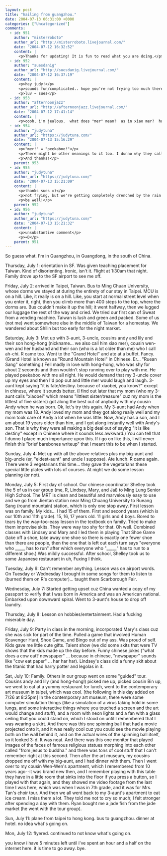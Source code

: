 ```yaml
---
layout: post
title: "hailing from guangzhou."
date: 2004-07-13 06:31:00 +0000
categories: ["Uncategorized"]
comments:
  - id: 951
    author: "misterroboto"
    author_url: "http://misterroboto.livejournal.com/"
    date: "2004-07-12 16:32:52"
    content: |
      <p>Thanks for updating! It is fun to read what you are doing.</p>
  - id: 952
    author: "suesdanig"
    author_url: "http://suesdanig.livejournal.com/"
    date: "2004-07-12 16:37:19"
    content: |
      <p>hey judy!</p>
      <p>sounds fun/complicated.. hope you're not frying too much there! have fun!</p>
      <p>luv ~ sues</p>
  - id: 953
    author: "afternoonjazz"
    author_url: "http://afternoonjazz.livejournal.com/"
    date: "2004-07-12 17:41:14"
    content: |
      <p>oooh, i'm jealous.  what does "mer" mean?  as in xiao mer?  have a great time and i hope you find more computers to update on!</p>
  - id: 954
    author: "judytuna"
    author_url: "https://judytuna.com/"
    date: "2004-07-13 15:16:29"
    content: |
      <p>"mer!" = "peekaboo!"</p>
      <p>There might be other meanings to it too. I dunno why they call him that. They call him "hong-hong" cuz his name is "miao jing hong" ... =)</p>
      <p>And thanks!</p>
    parent: 953
  - id: 955
    author: "judytuna"
    author_url: "https://judytuna.com/"
    date: "2004-07-13 15:21:09"
    content: |
      <p>thanks sues =)</p>
      <p>not frying, but we're getting completely drenched by the rain!! and eaten alive by bugs! or maybe it's just me... ugh i have so many bites. and the rain--one second it's fine, and then all of a sudden the world gets completely dark, almost like it's night, and then you go from being normal and dry to feeling like you're swimming cuz the rain's so heavy. </p>
      <p>be well!</p>
    parent: 952
  - id: 956
    author: "judytuna"
    author_url: "https://judytuna.com/"
    date: "2004-07-13 15:21:32"
    content: |
      <p>unsubstantive comment</p>
      <p>=D</p>
    parent: 951
---
```


So guess what. I'm in Guangzhou, in Guangdong, in the south of China. 

Thursday, July 1: orientation in SF. Was given teaching placement for Taiwan. Kind of disorienting. Ironic, isn't it. Flight at 1:30am that night. Family drove up to the SF airport to see me off.

Friday, July 2: arrived in Taipei, Taiwan. Bus to Ming Chuan University, whose dorms we stayed at during the entirety of our stay in Taipei. MCU is on a hill. Like, it really is on a hill. Like, you start at normal street level when you enter it, right, then you climb more than 400 steps to the top, where the dorms are. Bus couldn't make it up the hill; it went halfway, then we lugged our luggage the rest of the way and cried. We tried our first can of Sweat from a vending machine. Taiwan is lush and green and packed. Some of us (not me) went somewhere else in the middle of Taiwan for a homestay. We wandered about Shilin but too early for the night market.

Saturday, July 3: Met up with 3-aunt, 3-uncle, cousins andy and lily and their son hong-hong (nickname... we also call him xiao mer), cousin wen-wen and her husband and their son (who is a lot older than me) who I call ah-chi. R came too. Went to the "Grand Hotel" and ate at a buffet. Fancy. (Grand Hotel is known as "Round Mountain Hotel" in Chinese. Er... "Ruean Sang" something.) Fell madly in love with hong-hong, who was shy for about 2 seconds and then wouldn't stop running over to play with me. He played peekaboo with me all night. He would demand that my 3-uncle cover up my eyes and then I'd pop out and little mer would laugh and laugh. 3-aunt kept saying "it is fate/destiny. because of xiaobei, you know?" except in chinese, where it sounds better. (I find out later that my mom (who my 3-aunt calls "xiaobei" which means "littlest sister/treasure" cuz my mom is the littlest of five sisters) got along the best out of anybody with my cousin Andy when he was born. Ok, let's try this again. My 3-aunt had Andy when my mom was 18. Andy loved my mom and they got along really well and my mom took care of Andy a lot when he was little. Now, Andy has a son, and I am about 19 years older than him, and I got along instantly well with Andy's son. That is why they were all making a big deal out of saying "it is like destiny" except in Chinese where it sounds less awkward.) You can tell that I dunno I place much importance upon this. If i go on like this, I will never finish this "brief barebones writeup" that I meant this to be when I started. 

Sunday, July 4: Met up with all the above relatives plus my big-aunt and big-uncle (er, "eldest-aunt" and uncle I suppose). Ate lunch. R came again. There were 3 vegetarians this time... they gave the vegetarians these special little plates with lots of courses. At night we do some lesson planning (or not).

Monday, July 5: First day of school. Our chinese coordinator Shelley took the 5 of us in our group (me, R, Lindsey, Mary, and Jai) to Ming Lung Senior High School. The MRT is clean and beautiful and marvelously easy to use and we go from Jientan station near Ming Chuang University to Rueang Sang (round mountain) station, which is only one stop away. First lesson was on family. My kids... I had 15 of them. First and second years (which is our 10th and 11th grade). 15, 16, 17 years old. 11 girls and 4 boys. Bored to tears by the way-too-easy lesson in the textbook on family. Tried to make them improvise skits. They were way too shy for that. Oh well. Combined classes with Lindsey and Mary and I led them in playing That Shoe Game (take off a shoe, take away one shoe so there is exactly one fewer shoe than there are people, then the one that is left out each turn says "everyone who _____ has to run" after which everyone who "_____" has to run to a different shoe.) Was mildly successful. After school, Shelley took us to some Japanese restaurant in uh, Fuxing I think. 

Tuesday, July 6: Can't remember anything. Lesson was on airport words. On Tuesday or Wednesday I brought in some songs for them to listen to (burned them on R's computer)... taught them Scarborough Fair.

Wednesday, July 7: Started getting upset cuz China wanted a copy of my passport to verify that I was born in America and was an American national. Embarked upon downward spiral. Went to 3-aunt's house to drop off laundry.

Thursday, July 8: Lesson on hobbies/entertainment. Had a fucking miserable day.

Friday, July 9: Party in class in the morning, incorporated Mary's class cuz she was sick for part of the time. Pulled a game that involved Human Scavenger Hunt, Shoe Game, and Bingo out of my ass. Was proud of self. Kids gave me little cute gifts. Talent show (we did some skits that were TV shows that the kids made up the day before. Funny chinese jokes ("what does a cow eat? newspaper" ... because in chinese, "newspaper" sounds like "cow eat paper" ... har har har). Lindsey's class did a funny skit about the titanic that had harry potter and legolas in it. 

Sat, July 10: Family. Others in our group went on some "guided" tour. Cousins andy and lily (and hong-hong!) picked me up, picked cousin Bin up, we went to eat at a yummy restaurant for lunch, went to the contemporary art museum in taipei, which was cool. [the following in this day added on 7/26 at 8:25pm] In the contemporary art museum, there were some computer simulation things (like a simulation of a virus taking hold in some lungs, and some interactive things where you touched a screen and the art would change and stuff), and a room with neon lights and a fan with a glass ceiling that you could stand on, which I stood on until I remembered that I was wearing a skirt. And there was this one spinning ball that had a movie projected onto it, and it was really cool cuz you could see the movie playing both on the wall behind it, and on the actual wires of the spinning ball itself, so it looked 3-d. It was neat. And there was this one monitor that played images of the faces of famous religious statues morphing into each other called "from jesus to buddha." and there was tons of cool stuff that I can't remember right at this second. Then after the art museum, my cousins dropped me off with my big-aunt, and I had dinner with them. Then I went over to my cousin Wen-Wen's apartment, which I remembered from 10 years ago--it was brand new then, and I remember playing with this table they have in a little room that sinks into the floor if you press a button, so I played with that again, and they showed me video footage from the last time I was here, which was when I was in 7th grade, and it was for Mrs. Tan's choir tour. And then we all went back to my 3-aunt's apartment to eat ice cream. I miss them a lot. They told me not to cry so much; I felt stronger after spending a day with them. Ryan bought me a jade fish from the jade market (he went with the tour group).

Sun, July 11: plane from taipei to hong kong. bus to guangzhou. dinner at hotel. no idea what's going on. 

Mon, July 12: flyered. continued to not know what's going on.

you know i have 5 minutes left until i've spent an hour and a half on the internet here. it is time to go away. bye.